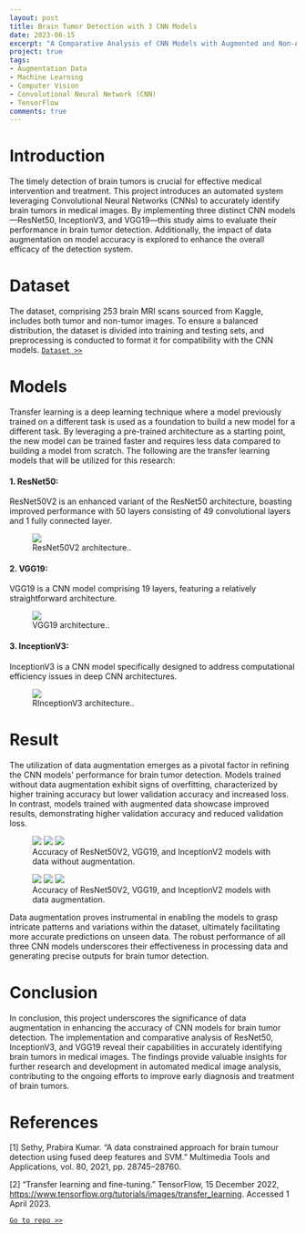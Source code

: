 ```yaml
---
layout: post
title: Brain Tumor Detection with 3 CNN Models
date: 2023-06-15
excerpt: "A Comparative Analysis of CNN Models with Augmented and Non-Augmented Datasets for Brain Tumor Detection"
project: true
tags:
- Augmentation Data
- Machine Learning
- Computer Vision
- Convolutional Neural Network (CNN)
- TensorFlow
comments: true
---
```



# Introduction

The timely detection of brain tumors is crucial for effective medical intervention and treatment. This project introduces an automated system leveraging Convolutional Neural Networks (CNNs) to accurately identify brain tumors in medical images. By implementing three distinct CNN models—ResNet50, InceptionV3, and VGG19—this study aims to evaluate their performance in brain tumor detection. Additionally, the impact of data augmentation on model accuracy is explored to enhance the overall efficacy of the detection system.


# Dataset

The dataset, comprising 253 brain MRI scans sourced from Kaggle, includes both tumor and non-tumor images. To ensure a balanced distribution, the dataset is divided into training and testing sets, and preprocessing is conducted to format it for compatibility with the CNN models. [`Dataset >>`](https://www.kaggle.com/datasets/navoneel/brain-mri-images-for-brain-tumor-detection)


# Models

Transfer learning is a deep learning technique where a model previously trained on a different task is used as a foundation to build a new model for a different task. By leveraging a pre-trained architecture as a starting point, the new model can be trained faster and requires less data compared to building a model from scratch. The following are the transfer learning models that will be utilized for this research:

#### 1. ResNet50:
ResNet50V2 is an enhanced variant of the ResNet50 architecture, boasting improved performance with 50 layers consisting of 49 convolutional layers and 1 fully connected layer.
<figure>
	<a href="https://raw.githubusercontent.com/malindard/brain-tumor-detection/main/assets/resnet50v2.png"><img src="https://raw.githubusercontent.com/malindard/brain-tumor-detection/main/assets/resnet50v2.png"></a>
	<figcaption><a>ResNet50V2 architecture.</a>.</figcaption>
</figure>

#### 2. VGG19:
VGG19 is a CNN model comprising 19 layers, featuring a relatively straightforward architecture.
<figure>
	<a href="https://raw.githubusercontent.com/malindard/brain-tumor-detection/main/assets/vgg19.png"><img src="https://raw.githubusercontent.com/malindard/brain-tumor-detection/main/assets/vgg19.png"></a>
	<figcaption><a>VGG19 architecture.</a>.</figcaption>
</figure>

#### 3. InceptionV3:
InceptionV3 is a CNN model specifically designed to address computational efficiency issues in deep CNN architectures.
<figure>
	<a href="https://raw.githubusercontent.com/malindard/brain-tumor-detection/main/assets/inceptionv3.png"><img src="https://raw.githubusercontent.com/malindard/brain-tumor-detection/main/assets/inceptionv3.png"></a>
	<figcaption><a>RInceptionV3 architecture.</a>.</figcaption>
</figure>


# Result

The utilization of data augmentation emerges as a pivotal factor in refining the CNN models' performance for brain tumor detection. Models trained without data augmentation exhibit signs of overfitting, characterized by higher training accuracy but lower validation accuracy and increased loss. In contrast, models trained with augmented data showcase improved results, demonstrating higher validation accuracy and reduced validation loss.

<figure class="third">
	<img src="https://raw.githubusercontent.com/malindard/brain-tumor-detection/main/assets/resnet-without-augmentation.png">
	<img src="https://raw.githubusercontent.com/malindard/brain-tumor-detection/main/assets/vgg-without-augmentation.png">
	<img src="https://raw.githubusercontent.com/malindard/brain-tumor-detection/main/assets/inception-without-augmentation.png">
	<figcaption>Accuracy of ResNet50V2, VGG19, and InceptionV2 models with data without augmentation.</figcaption>
</figure>

<figure class="third">
	<img src="https://raw.githubusercontent.com/malindard/brain-tumor-detection/main/assets/resnet-with-augmentation.png">
	<img src="https://raw.githubusercontent.com/malindard/brain-tumor-detection/main/assets/vgg-with-augmentation.png">
	<img src="https://raw.githubusercontent.com/malindard/brain-tumor-detection/main/assets/inception-with-augmentation.png">
	<figcaption>Accuracy of ResNet50V2, VGG19, and InceptionV2 models with data augmentation.</figcaption>
</figure>

Data augmentation proves instrumental in enabling the models to grasp intricate patterns and variations within the dataset, ultimately facilitating more accurate predictions on unseen data. The robust performance of all three CNN models underscores their effectiveness in processing data and generating precise outputs for brain tumor detection.


# Conclusion

In conclusion, this project underscores the significance of data augmentation in enhancing the accuracy of CNN models for brain tumor detection. The implementation and comparative analysis of ResNet50, InceptionV3, and VGG19 reveal their capabilities in accurately identifying brain tumors in medical images. The findings provide valuable insights for further research and development in automated medical image analysis, contributing to the ongoing efforts to improve early diagnosis and treatment of brain tumors.


# References

[1] Sethy, Prabira Kumar. “A data constrained approach for brain tumour detection using fused deep features and SVM.” Multimedia Tools and Applications, vol. 80, 2021, pp. 28745–28760.

[2] “Transfer learning and fine-tuning.” TensorFlow, 15 December 2022, https://www.tensorflow.org/tutorials/images/transfer_learning. Accessed 1 April 2023.


[`Go to repo >>`](https://github.com/malindard/brain-tumor-detection)